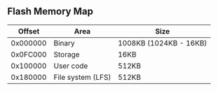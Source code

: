 ## Flash Memory Map

| Offset   | Area | Size |
| -------- | ---- | ---- |
| 0x000000 | Binary | 1008KB (1024KB - 16KB) |
| 0x0FC000 | Storage | 16KB |
| 0x100000 | User code | 512KB |
| 0x180000 | File system (LFS) | 512KB |
